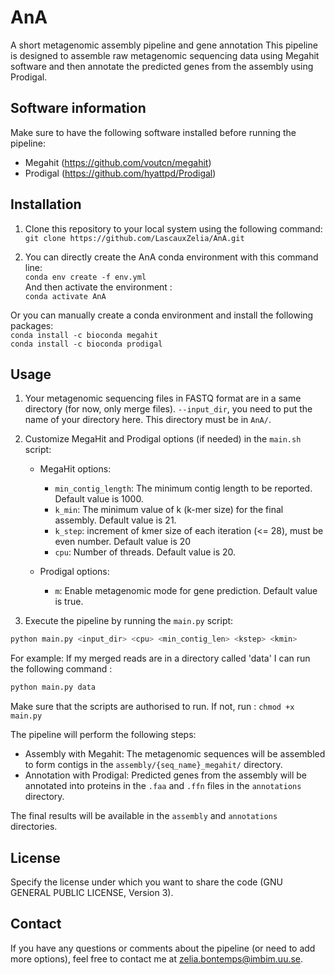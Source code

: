 # AnA
A short metagenomic assembly pipeline and gene annotation
This pipeline is designed to assemble raw metagenomic sequencing data using Megahit software and then annotate the predicted genes from the assembly using Prodigal.  

## Software information
Make sure to have the following software installed before running the pipeline:
- Megahit (https://github.com/voutcn/megahit)
- Prodigal (https://github.com/hyattpd/Prodigal)

## Installation
1. Clone this repository to your local system using the following command:
   `git clone https://github.com/LascauxZelia/AnA.git`
   
2. You can directly create the AnA conda environment with this command line:  
`conda env create -f env.yml`  
And then activate the environment :  
`conda activate AnA`  

Or you can manually create a conda environment and install the following packages:  
`conda install -c bioconda megahit`  
`conda install -c bioconda prodigal`

## Usage
1. Your metagenomic sequencing files in FASTQ format are in a same directory (for now, only merge files).
   `--input_dir`, you need to put the name of your directory here. This directory must be in `AnA/`.   
2. Customize MegaHit and Prodigal options (if needed) in the `main.sh` script:

   - MegaHit options:
     - `min_contig_length`: The minimum contig length to be reported. Default value is 1000.
     - `k_min`: The minimum value of k (k-mer size) for the final assembly. Default value is 21.
     - `k_step`: increment of kmer size of each iteration (<= 28), must be even number. Default value is 20
     - `cpu`: Number of threads. Default value is 20.

   - Prodigal options:
     - `m`: Enable metagenomic mode for gene prediction. Default value is true.
       
3. Execute the pipeline by running the `main.py` script:

```bash
python main.py <input_dir> <cpu> <min_contig_len> <kstep> <kmin>
```
For example: If my merged reads are in a directory called 'data' I can run the following command :

```bash
python main.py data
```

Make sure that the scripts are authorised to run. If not, run : `chmod +x main.py`  

The pipeline will perform the following steps:  
- Assembly with Megahit: The metagenomic sequences will be assembled to form contigs in the `assembly/{seq_name}_megahit/` directory.
- Annotation with Prodigal: Predicted genes from the assembly will be annotated into proteins in the `.faa` and `.ffn` files in the `annotations` directory.

The final results will be available in the `assembly` and `annotations` directories.

## License

Specify the license under which you want to share the code (GNU GENERAL PUBLIC LICENSE, Version 3).

## Contact

If you have any questions or comments about the pipeline (or need to add more options), feel free to contact me at [zelia.bontemps@imbim.uu.se](mailto:zelia.bontemps@imbim.uu.se).
